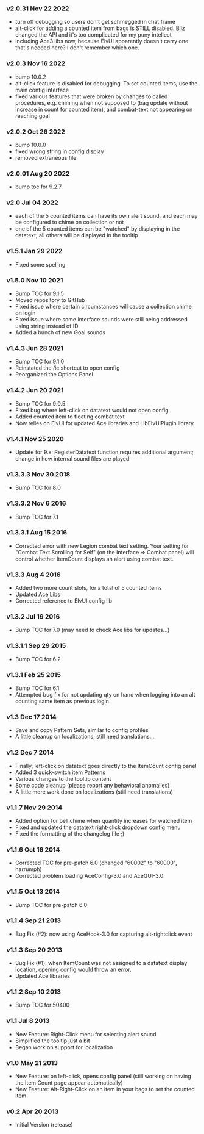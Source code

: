 ### v2.0.31 Nov 22 2022

- turn off debugging so users don't get schmegged in chat frame
- alt-click for adding a counted item from bags is STILL disabled. Bliz changed the API and it's too complicated for my puny intellect
- including Ace3 libs now, because ElvUI apparently doesn't carry one that's needed here? I don't remember which one.

### v2.0.3 Nov 16 2022

- bump 10.0.2
- alt-click feature is disabled for debugging. To set counted items,
use the main config interface
- fixed various features that were broken by changes to called procedures, e.g. chiming when not supposed to (bag update without increase in count for counted item), and combat-text not appearing on reaching goal

### v2.0.2 Oct 26 2022

- bump 10.0.0
- fixed wrong string in config display
- removed extraneous file

### v2.0.01 Aug 20 2022

- bump toc for 9.2.7

### v2.0 Jul 04 2022

- each of the 5 counted items can have its own alert sound, and each may be configured to chime on collection or not
- one of the 5 counted items can be "watched" by displaying in the datatext; all others will be displayed in the tooltip

### v1.5.1 Jan 29 2022

- Fixed some spelling

### v1.5.0 Nov 10 2021

- Bump TOC for 9.1.5
- Moved repository to GitHub
- Fixed issue where certain circumstances will cause a collection chime on login
- Fixed issue where some interface sounds were still being addressed using string instead of ID
- Added a bunch of new Goal sounds

### v1.4.3 Jun 28 2021

- Bump TOC for 9.1.0
- Reinstated the /ic shortcut to open config
- Reorganized the Options Panel

### v1.4.2 Jun 20 2021

- Bump TOC for 9.0.5
- Fixed bug where left-click on datatext would not open config
- Added counted item to floating combat text
- Now relies on ElvUI for updated Ace libraries and LibElvUIPlugin library

### v1.4.1 Nov 25 2020

- Update for 9.x: RegisterDatatext function requires additional argument; change in how internal sound files are played

### v1.3.3.3 Nov 30 2018

- Bump TOC for 8.0

### v1.3.3.2 Nov 6 2016

- Bump TOC for 7.1

### v1.3.3.1 Aug 15 2016

- Corrected error with new Legion combat text setting. Your setting for "Combat Text Scrolling for Self" (on the Interface =&gt; Combat panel) will control whether ItemCount displays an alert using combat text.

### v1.3.3 Aug 4 2016

- Added two more count slots, for a total of 5 counted items
- Updated Ace Libs
- Corrected reference to ElvUI config lib

### v1.3.2 Jul 19 2016

- Bump TOC for 7.0 (may need to check Ace libs for updates...)

### v1.3.1.1 Sep 29 2015

- Bump TOC for 6.2

### v1.3.1 Feb 25 2015

- Bump TOC for 6.1
- Attempted bug fix for not updating qty on hand when logging into an alt counting same item as previous login

### v1.3 Dec 17 2014

- Save and copy Pattern Sets, similar to config profiles
- A little cleanup on localizations; still need translations...

### v1.2 Dec 7 2014

- Finally, left-click on datatext goes directly to the ItemCount config panel
- Added 3 quick-switch item Patterns
- Various changes to the tooltip content
- Some code cleanup (please report any behavioral anomalies)
- A little more work done on localizations (still need translations)

### v1.1.7 Nov 29 2014

- Added option for bell chime when quantity increases for watched item
- Fixed and updated the datatext right-click dropdown config menu
- Fixed the formatting of the changelog file ;)

### v1.1.6 Oct 16 2014

- Corrected TOC for pre-patch 6.0 (changed "60002" to "60000", harrumph)
- Corrected problem loading AceConfig-3.0 and AceGUI-3.0

### v1.1.5 Oct 13 2014

- Bump TOC for pre-patch 6.0

### v1.1.4 Sep 21 2013

- Bug Fix (#2): now using AceHook-3.0 for capturing alt-rightclick event

### v1.1.3 Sep 20 2013

- Bug Fix (#1): when ItemCount was not assigned to a datatext display location, opening config would throw an error.
- Updated Ace libraries

### v1.1.2 Sep 10 2013

- Bump TOC for 50400

### v1.1 Jul 8 2013

- New Feature: Right-Click menu for selecting alert sound
- Simplified the tooltip just a bit
- Began work on support for localization

### v1.0 May 21 2013

- New Feature: on left-click, opens config panel (still working on having the Item Count page appear automatically)
- New Feature: Alt-Right-Click on an item in your bags to set the counted item

### v0.2 Apr 20 2013

- Initial Version (release)

